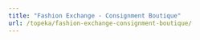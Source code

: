 ```yaml
---
title: "Fashion Exchange - Consignment Boutique"
url: /topeka/fashion-exchange-consignment-boutique/
---
```

